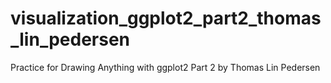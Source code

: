 # visualization_ggplot2_part2_thomas_lin_pedersen
Practice for Drawing Anything with ggplot2 Part 2 by Thomas Lin Pedersen
